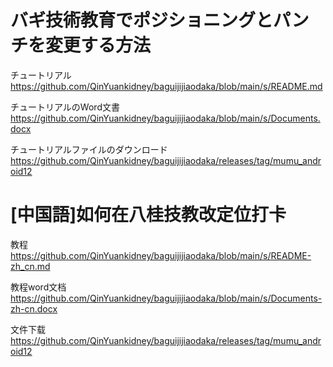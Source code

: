 # バギ技術教育でポジショニングとパンチを変更する方法

チュートリアル
https://github.com/QinYuankidney/baguijijiaodaka/blob/main/s/README.md

チュートリアルのWord文書
https://github.com/QinYuankidney/baguijijiaodaka/blob/main/s/Documents.docx

チュートリアルファイルのダウンロード
https://github.com/QinYuankidney/baguijijiaodaka/releases/tag/mumu_android12

# [中国語]如何在八桂技教改定位打卡

教程
https://github.com/QinYuankidney/baguijijiaodaka/blob/main/s/README-zh_cn.md

教程word文档
https://github.com/QinYuankidney/baguijijiaodaka/blob/main/s/Documents-zh-cn.docx

文件下载
https://github.com/QinYuankidney/baguijijiaodaka/releases/tag/mumu_android12

